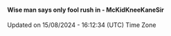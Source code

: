 #### Wise man says only fool rush in - McKidKneeKaneSir
Updated on 15/08/2024 - 16:12:34 (UTC) Time Zone
